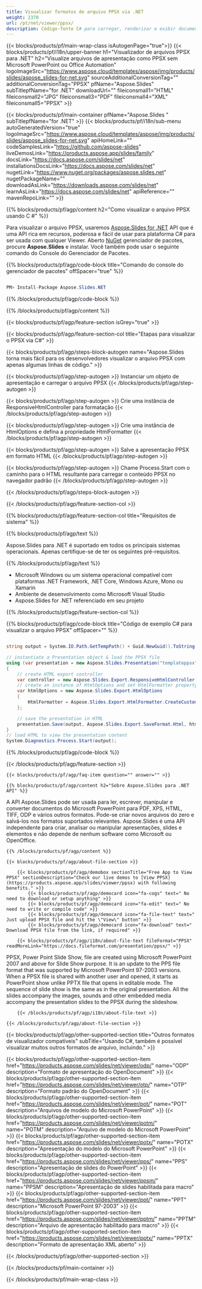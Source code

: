 ```yaml
---
title: Visualizar formatos de arquivo PPSX via .NET
weight: 2370
url: /pt/net/viewer/ppsx/ 
description: Código-fonte C# para carregar, renderizar e exibir documentos PPSX em plataformas .NET Framework, .NET Core, Windows Azure, Mono ou Xamarin.
---
```


{{< blocks/products/pf/main-wrap-class isAutogenPage="true">}}
{{< blocks/products/pf/i18n/upper-banner h1="Visualizador de arquivos PPSX para .NET" h2="Visualize arquivos de apresentação como PPSX sem Microsoft PowerPoint ou Office Automation" logoImageSrc="https://www.aspose.cloud/templates/aspose/img/products/slides/aspose_slides-for-net.svg" sourceAdditionalConversionTag="" additionalConversionTag="PPSX" pfName="Aspose.Slides" subTitlepfName="for .NET" downloadUrl="" fileiconsmall1="HTML" fileiconsmall2="JPG" fileiconsmall3="PDF" fileiconsmall4="XML" fileiconsmall5="PPSX" >}}

{{< blocks/products/pf/main-container pfName="Aspose.Slides " subTitlepfName="for .NET" >}}
{{< blocks/products/pf/i18n/sub-menu autoGeneratedVersion="true" logoImageSrc="https://www.aspose.cloud/templates/aspose/img/products/slides/aspose_slides-for-net.svg" apiHomeLink="" codeSamplesLink="https://github.com/aspose-slides" liveDemosLink="https://products.aspose.app/slides/family" docsLink="https://docs.aspose.com/slides/net" installationsDocsLink="https://docs.aspose.com/slides/net" nugetLink="https://www.nuget.org/packages/aspose.slides.net" nugetPackageName="" downloadAsLink="https://downloads.aspose.com/slides/net" learnAsLink="https://docs.aspose.com/slides/net" apiReference="" mavenRepoLink="" >}}

{{% blocks/products/pf/agp/content h2="Como visualizar o arquivo PPSX usando C #" %}}

 Para visualizar o arquivo PPSX, usaremos
 [Aspose.Slides for .NET](https://products.aspose.com/slides/net)
 API que é uma API rica em recursos, poderosa e fácil de usar para plataforma C# para ser usada com qualquer Viewer. Aberto
 [NuGet](https://www.nuget.org/packages/aspose.slides.net)
 gerenciador de pacotes, procure
 **Aspose.Slides**
 e instalar. Você também pode usar o seguinte comando do Console do Gerenciador de Pacotes.

{{% blocks/products/pf/agp/code-block title="Comando do console do gerenciador de pacotes" offSpacer="true" %}}

```cs

PM> Install-Package Aspose.Slides.NET

```

{{% /blocks/products/pf/agp/code-block %}}

{{% /blocks/products/pf/agp/content %}}

{{< blocks/products/pf/agp/feature-section isGrey="true" >}}


{{< blocks/products/pf/agp/feature-section-col title="Etapas para visualizar o PPSX via C#" >}}

{{< blocks/products/pf/agp/steps-block-autogen name="Aspose.Slides torna mais fácil para os desenvolvedores visualizar o arquivo PPSX com apenas algumas linhas de código." >}}

{{< blocks/products/pf/agp/step-autogen >}}
Instanciar um objeto de apresentação e carregar o arquivo PPSX
{{< /blocks/products/pf/agp/step-autogen >}}

{{< blocks/products/pf/agp/step-autogen >}}
Crie uma instância de ResponsiveHtmlController para formatação
{{< /blocks/products/pf/agp/step-autogen >}}

{{< blocks/products/pf/agp/step-autogen >}}
Crie uma instância de HtmlOptions e defina a propriedade HtmlFormatter
{{< /blocks/products/pf/agp/step-autogen >}}

{{< blocks/products/pf/agp/step-autogen >}}
Salve a apresentação PPSX em formato HTML
{{< /blocks/products/pf/agp/step-autogen >}}

{{< blocks/products/pf/agp/step-autogen >}}
Chame Process.Start com o caminho para o HTML resultante para carregar o conteúdo PPSX no navegador padrão
{{< /blocks/products/pf/agp/step-autogen >}}

{{< /blocks/products/pf/agp/steps-block-autogen >}}

{{< /blocks/products/pf/agp/feature-section-col >}}

{{% blocks/products/pf/agp/feature-section-col title="Requisitos de sistema" %}}

{{% blocks/products/pf/agp/text %}}

 Aspose.Slides para .NET é suportado em todos os principais sistemas operacionais. Apenas certifique-se de ter os seguintes pré-requisitos.

{{% /blocks/products/pf/agp/text %}}

- Microsoft Windows ou um sistema operacional compatível com plataformas .NET Framework, .NET Core, Windows Azure, Mono ou Xamarin
- Ambiente de desenvolvimento como Microsoft Visual Studio
- Aspose.Slides for .NET referenciado em seu projeto

{{% /blocks/products/pf/agp/feature-section-col %}}

{{% blocks/products/pf/agp/code-block title="Código de exemplo C# para visualizar o arquivo PPSX" offSpacer="" %}}

```cs

string output = System.IO.Path.GetTempPath() + Guid.NewGuid().ToString() + ".html";

// instantiate a Presentation object & load the PPSX file
using (var presentation = new Aspose.Slides.Presentation("templateppsx"))
{
    // create HTML export controller
    var controller = new Aspose.Slides.Export.ResponsiveHtmlController();
    // create an instance of HtmlOptions and set HtmlFormatter property
    var htmlOptions = new Aspose.Slides.Export.HtmlOptions 
    { 
        HtmlFormatter = Aspose.Slides.Export.HtmlFormatter.CreateCustomFormatter(controller) 
    };

    // save the presentation in HTML
    presentation.Save(output, Aspose.Slides.Export.SaveFormat.Html, htmlOptions);
}
// load HTML to view the presentation content
System.Diagnostics.Process.Start(output);

```

{{% /blocks/products/pf/agp/code-block %}}

{{< /blocks/products/pf/agp/feature-section >}}

    {{< blocks/products/pf/agp/faq-item question="" answer="" >}}
 

<!-- aboutfile Starts -->

    {{% blocks/products/pf/agp/content h2="Sobre Aspose.Slides para .NET API" %}}

 A API Aspose.Slides pode ser usada para ler, escrever, manipular e converter documentos do Microsoft PowerPoint para PDF, XPS, HTML, TIFF, ODP e vários outros formatos. Pode-se criar novos arquivos do zero e salvá-los nos formatos suportados relevantes. Aspose.Slides é uma API independente para criar, analisar ou manipular apresentações, slides e elementos e não depende de nenhum software como Microsoft ou OpenOffice.  



    {{% /blocks/products/pf/agp/content %}}

    {{< blocks/products/pf/agp/about-file-section >}}

        {{< blocks/products/pf/agp/demobox sectionTitle="Free App to View PPSX" sectionDescription="Check our live demos to [View PPSX](https://products.aspose.app/slides/viewer/ppsx) with following benefits." >}}
            {{< blocks/products/pf/agp/democard icon="fa-cogs" text=" No need to download or setup anything" >}}
            {{< blocks/products/pf/agp/democard icon="fa-edit" text=" No need to write or compile code" >}}
            {{< blocks/products/pf/agp/democard icon="fa-file-text" text=" Just upload PPSX file and hit the \"View\" button" >}}
            {{< blocks/products/pf/agp/democard icon="fa-download" text=" Download PPSX file from the link, if required" >}}

        {{< blocks/products/pf/agp/i18n/about-file-text fileFormat="PPSX" readMoreLink="https://docs.fileformat.com/presentation/ppsx/" >}}
PPSX, Power Point Slide Show, file are created using Microsoft PowerPoint 2007 and above for Slide Show purpose. It is an update to the PPS file format that was supported by Microsoft PowerPoint 97-2003 versions. When a PPSX file is shared with another user and opened, it starts as PowerPoint show unlike PPTX file that opens in editable mode. The sequence of slide show is the same as in the original presentation. All the slides accompany the images, sounds and other embedded media accompany the presentation slides to the PPSX during the slideshow.

        {{< /blocks/products/pf/agp/i18n/about-file-text >}}

    {{< /blocks/products/pf/agp/about-file-section >}}

<!-- aboutfile Ends -->

{{< blocks/products/pf/agp/other-supported-section title="Outros formatos de visualizador compatíveis" subTitle="Usando C#, também é possível visualizar muitos outros formatos de arquivo, incluindo." >}}

{{< blocks/products/pf/agp/other-supported-section-item href="https://products.aspose.com/slides/net/viewer/odp/" name="ODP" description="Formato de apresentação do OpenDocument" >}}
{{< blocks/products/pf/agp/other-supported-section-item href="https://products.aspose.com/slides/net/viewer/otp/" name="OTP" description="Formato padrão do OpenDocument" >}}
{{< blocks/products/pf/agp/other-supported-section-item href="https://products.aspose.com/slides/net/viewer/pot/" name="POT" description="Arquivos de modelo do Microsoft PowerPoint" >}}
{{< blocks/products/pf/agp/other-supported-section-item href="https://products.aspose.com/slides/net/viewer/potm/" name="POTM" description="Arquivo de modelo do Microsoft PowerPoint" >}}
{{< blocks/products/pf/agp/other-supported-section-item href="https://products.aspose.com/slides/net/viewer/potx/" name="POTX" description="Apresentação do modelo do Microsoft PowerPoint" >}}
{{< blocks/products/pf/agp/other-supported-section-item href="https://products.aspose.com/slides/net/viewer/pps/" name="PPS" description="Apresentação de slides do PowerPoint" >}}
{{< blocks/products/pf/agp/other-supported-section-item href="https://products.aspose.com/slides/net/viewer/ppsm/" name="PPSM" description="Apresentação de slides habilitada para macro" >}}
{{< blocks/products/pf/agp/other-supported-section-item href="https://products.aspose.com/slides/net/viewer/ppt/" name="PPT" description="Microsoft PowerPoint 97-2003" >}}
{{< blocks/products/pf/agp/other-supported-section-item href="https://products.aspose.com/slides/net/viewer/pptm/" name="PPTM" description="Arquivo de apresentação habilitado para macro" >}}
{{< blocks/products/pf/agp/other-supported-section-item href="https://products.aspose.com/slides/net/viewer/pptx/" name="PPTX" description="Formato de apresentação XML aberto" >}}

{{< /blocks/products/pf/agp/other-supported-section >}}

{{< /blocks/products/pf/main-container >}}
    
{{< /blocks/products/pf/main-wrap-class >}}